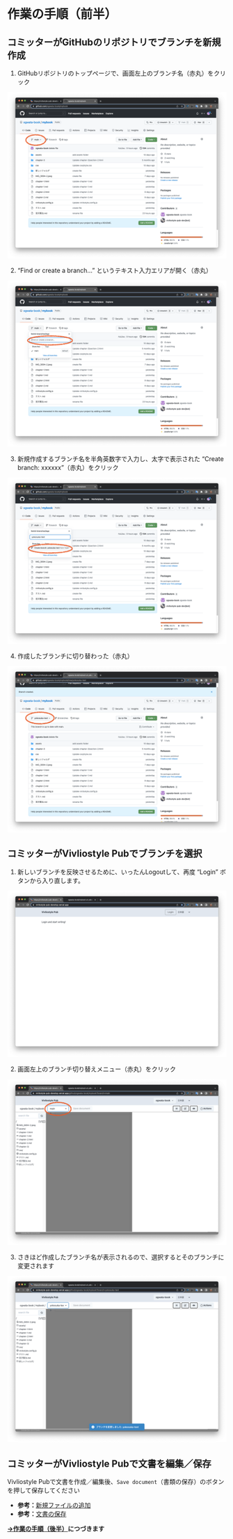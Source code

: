 # 作業の手順（前半）

## コミッターがGitHubのリポジトリでブランチを新規作成


1. GitHubリポジトリのトップページで、画面左上のブランチ名（赤丸）をクリック

![](images/multi-user-collaborative-editing/working-procedure-first-part/fig-1.png)

2. “Find or create a branch...” というテキスト入力エリアが開く（赤丸）

![](images/multi-user-collaborative-editing/working-procedure-first-part/fig-2.png)

3. 新規作成するブランチ名を半角英数字で入力し、太字で表示された “Create branch: xxxxxx”（赤丸）をクリック

![](images/multi-user-collaborative-editing/working-procedure-first-part/fig-3.png)

4. 作成したブランチに切り替わった（赤丸）

![](images/multi-user-collaborative-editing/working-procedure-first-part/fig-4.png)

## コミッターがVivliostyle Pubでブランチを選択

1. 新しいブランチを反映させるために、いったんLogoutして、再度 “Login” ボタンから入り直します。

![](images/multi-user-collaborative-editing/working-procedure-first-part/fig-5.png)

2. 画面左上のブランチ切り替えメニュー（赤丸）をクリック

![](images/multi-user-collaborative-editing/working-procedure-first-part/fig-6.png)

3. さきほど作成したブランチ名が表示されるので、選択するとそのブランチに変更されます

![](images/multi-user-collaborative-editing/working-procedure-first-part/fig-7.png)

## コミッターがVivliostyle Pubで文書を編集／保存

Vivliostyle Pubで文書を作成／編集後、`Save document`（書類の保存）のボタンを押して保存してください

- **参考：**[新規ファイルの追加](/file-and-folder-operations/file-list-pane-operations.md#新規ファイルの追加)
- **参考：**[文書の保存](/create-and-save-documents/save-document.md)

[**→作業の手順（後半）**](/multi-user-collaborative-editing/working-procedure-latter-part.md)**につづきます**
